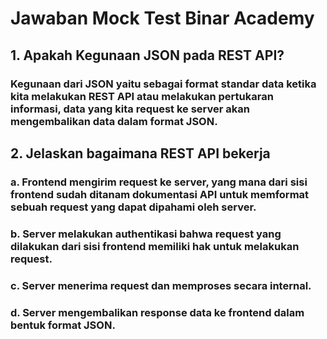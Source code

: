 # Jawaban Mock Test Binar Academy

## 1. Apakah Kegunaan JSON pada REST API?

### Kegunaan dari JSON yaitu sebagai format standar data ketika kita melakukan REST API atau melakukan pertukaran informasi, data yang kita request ke server akan mengembalikan data dalam format JSON.

## 2. Jelaskan bagaimana REST API bekerja

### a. Frontend mengirim request ke server, yang mana dari sisi frontend sudah ditanam dokumentasi API untuk memformat sebuah request yang dapat dipahami oleh server.

### b. Server melakukan authentikasi bahwa request yang dilakukan dari sisi frontend memiliki hak untuk melakukan request.

### c. Server menerima request dan memproses secara internal.

### d. Server mengembalikan response data ke frontend dalam bentuk format JSON.
